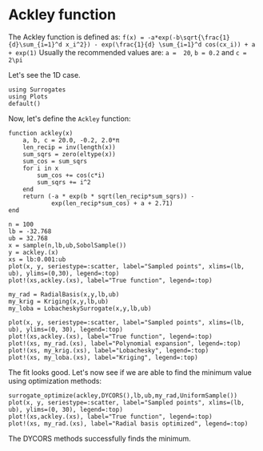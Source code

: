 # Ackley function

The Ackley function is defined as:
``f(x) = -a*exp(-b\sqrt{\frac{1}{d}\sum_{i=1}^d x_i^2}) - exp(\frac{1}{d} \sum_{i=1}^d cos(cx_i)) + a + exp(1)``
Usually the recommended values are: ``a =  20``, ``b = 0.2`` and ``c =  2\pi``

Let's see the 1D case.

```@example ackley
using Surrogates
using Plots
default()
```

Now, let's define the `Ackley` function:

```@example akley
function ackley(x)
    a, b, c = 20.0, -0.2, 2.0*π
    len_recip = inv(length(x))
    sum_sqrs = zero(eltype(x))
    sum_cos = sum_sqrs
    for i in x
        sum_cos += cos(c*i)
        sum_sqrs += i^2
    end
    return (-a * exp(b * sqrt(len_recip*sum_sqrs)) -
            exp(len_recip*sum_cos) + a + 2.71)
end
```


```@example ackley
n = 100
lb = -32.768
ub = 32.768
x = sample(n,lb,ub,SobolSample())
y = ackley.(x)
xs = lb:0.001:ub
plot(x, y, seriestype=:scatter, label="Sampled points", xlims=(lb, ub), ylims=(0,30), legend=:top)
plot!(xs,ackley.(xs), label="True function", legend=:top)
```

```@example ackley
my_rad = RadialBasis(x,y,lb,ub)
my_krig = Kriging(x,y,lb,ub)
my_loba = LobacheskySurrogate(x,y,lb,ub)
```

```@example ackley
plot(x, y, seriestype=:scatter, label="Sampled points", xlims=(lb, ub), ylims=(0, 30), legend=:top)
plot!(xs,ackley.(xs), label="True function", legend=:top)
plot!(xs, my_rad.(xs), label="Polynomial expansion", legend=:top)
plot!(xs, my_krig.(xs), label="Lobachesky", legend=:top)
plot!(xs, my_loba.(xs), label="Kriging", legend=:top)
```

The fit looks good. Let's now see if we are able to find the minimum value using
optimization methods:

```@example ackley
surrogate_optimize(ackley,DYCORS(),lb,ub,my_rad,UniformSample())
plot(x, y, seriestype=:scatter, label="Sampled points", xlims=(lb, ub), ylims=(0, 30), legend=:top)
plot!(xs,ackley.(xs), label="True function", legend=:top)
plot!(xs, my_rad.(xs), label="Radial basis optimized", legend=:top)
```

The DYCORS methods successfully finds the minimum. 
